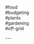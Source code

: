 #food \
#budgeting \
#plants \
#gardening \
#off-grid
<div style='page-break-after: always;'></div>
---
<div style='page-break-after: always;'></div>
